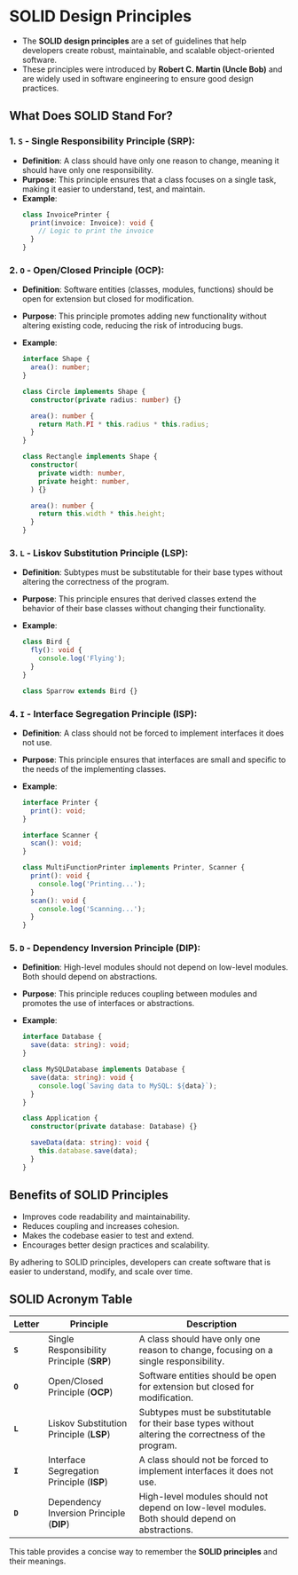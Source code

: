 # SOLID Design Principles

- The **SOLID design principles** are a set of guidelines that help developers create robust, maintainable, and scalable object-oriented software.
- These principles were introduced by **Robert C. Martin (Uncle Bob)** and are widely used in software engineering to ensure good design practices.

## What Does SOLID Stand For?

### 1. **`S` - Single Responsibility Principle (SRP)**:

- **Definition**: A class should have only one reason to change, meaning it should have only one responsibility.
- **Purpose**: This principle ensures that a class focuses on a single task, making it easier to understand, test, and maintain.
- **Example**:
  ```typescript
  class InvoicePrinter {
    print(invoice: Invoice): void {
      // Logic to print the invoice
    }
  }
  ```

### 2. **`O` - Open/Closed Principle (OCP)**:

- **Definition**: Software entities (classes, modules, functions) should be open for extension but closed for modification.
- **Purpose**: This principle promotes adding new functionality without altering existing code, reducing the risk of introducing bugs.
- **Example**:

  ```typescript
  interface Shape {
    area(): number;
  }

  class Circle implements Shape {
    constructor(private radius: number) {}

    area(): number {
      return Math.PI * this.radius * this.radius;
    }
  }

  class Rectangle implements Shape {
    constructor(
      private width: number,
      private height: number,
    ) {}

    area(): number {
      return this.width * this.height;
    }
  }
  ```

### 3. **`L` - Liskov Substitution Principle (LSP)**:

- **Definition**: Subtypes must be substitutable for their base types without altering the correctness of the program.
- **Purpose**: This principle ensures that derived classes extend the behavior of their base classes without changing their functionality.
- **Example**:

  ```typescript
  class Bird {
    fly(): void {
      console.log('Flying');
    }
  }

  class Sparrow extends Bird {}
  ```

### 4. **`I` - Interface Segregation Principle (ISP)**:

- **Definition**: A class should not be forced to implement interfaces it does not use.
- **Purpose**: This principle ensures that interfaces are small and specific to the needs of the implementing classes.
- **Example**:

  ```typescript
  interface Printer {
    print(): void;
  }

  interface Scanner {
    scan(): void;
  }

  class MultiFunctionPrinter implements Printer, Scanner {
    print(): void {
      console.log('Printing...');
    }
    scan(): void {
      console.log('Scanning...');
    }
  }
  ```

### 5. **`D` - Dependency Inversion Principle (DIP)**:

- **Definition**: High-level modules should not depend on low-level modules. Both should depend on abstractions.
- **Purpose**: This principle reduces coupling between modules and promotes the use of interfaces or abstractions.
- **Example**:

  ```typescript
  interface Database {
    save(data: string): void;
  }

  class MySQLDatabase implements Database {
    save(data: string): void {
      console.log(`Saving data to MySQL: ${data}`);
    }
  }

  class Application {
    constructor(private database: Database) {}

    saveData(data: string): void {
      this.database.save(data);
    }
  }
  ```

## Benefits of SOLID Principles

- Improves code readability and maintainability.
- Reduces coupling and increases cohesion.
- Makes the codebase easier to test and extend.
- Encourages better design practices and scalability.

By adhering to SOLID principles, developers can create software that is easier to understand, modify, and scale over time.

## SOLID Acronym Table

| Letter  | Principle                                 | Description                                                                                          |
| ------- | ----------------------------------------- | ---------------------------------------------------------------------------------------------------- |
| **`S`** | Single Responsibility Principle (**SRP**) | A class should have only one reason to change, focusing on a single responsibility.                  |
| **`O`** | Open/Closed Principle (**OCP**)           | Software entities should be open for extension but closed for modification.                          |
| **`L`** | Liskov Substitution Principle (**LSP**)   | Subtypes must be substitutable for their base types without altering the correctness of the program. |
| **`I`** | Interface Segregation Principle (**ISP**) | A class should not be forced to implement interfaces it does not use.                                |
| **`D`** | Dependency Inversion Principle (**DIP**)  | High-level modules should not depend on low-level modules. Both should depend on abstractions.       |

This table provides a concise way to remember the **SOLID principles** and their meanings.
